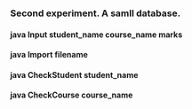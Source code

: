 ### Second experiment. A samll database.
#### java Input student_name course_name marks
#### java Import filename
#### java CheckStudent student_name
#### java CheckCourse course_name
